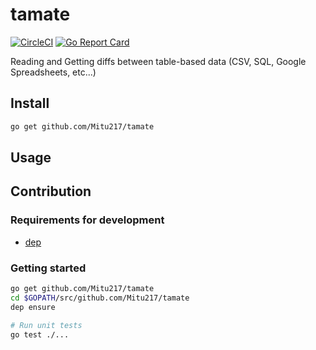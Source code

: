 # tamate

[![CircleCI](https://circleci.com/gh/Mitu217/tamate.svg?style=svg)](https://circleci.com/gh/Mitu217/tamate)
[![Go Report Card](https://goreportcard.com/badge/github.com/Mitu217/tamate)](https://goreportcard.com/report/github.com/Mitu217/tamate)

Reading and Getting diffs between table-based data (CSV, SQL, Google Spreadsheets, etc...)

## Install

```sh
go get github.com/Mitu217/tamate
```

## Usage

## Contribution

### Requirements for development

- [dep](https://github.com/golang/dep)

### Getting started

```sh
go get github.com/Mitu217/tamate
cd $GOPATH/src/github.com/Mitu217/tamate
dep ensure

# Run unit tests
go test ./...
```
